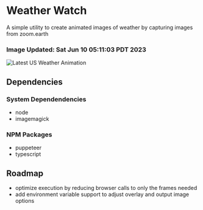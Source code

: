 # Weather Watch

A simple utility to create animated images of weather by capturing images from zoom.earth

### Image Updated: Sat Jun 10 05:11:03 PDT 2023

![Latest US Weather Animation](animations/2023-06-10.webp)

## Dependencies
### System Dependendencies
* node
* imagemagick
### NPM Packages
* puppeteer
* typescript

## Roadmap
* optimize execution by reducing browser calls to only the frames needed
* add environment variable support to adjust overlay and output image options
